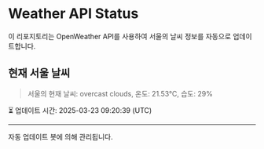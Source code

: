 
# Weather API Status

이 리포지토리는 OpenWeather API를 사용하여 서울의 날씨 정보를 자동으로 업데이트합니다.

## 현재 서울 날씨
> 서울의 현재 날씨: overcast clouds, 온도: 21.53°C, 습도: 29%

⏳ 업데이트 시간: 2025-03-23 09:20:39 (UTC)

---
자동 업데이트 봇에 의해 관리됩니다.
